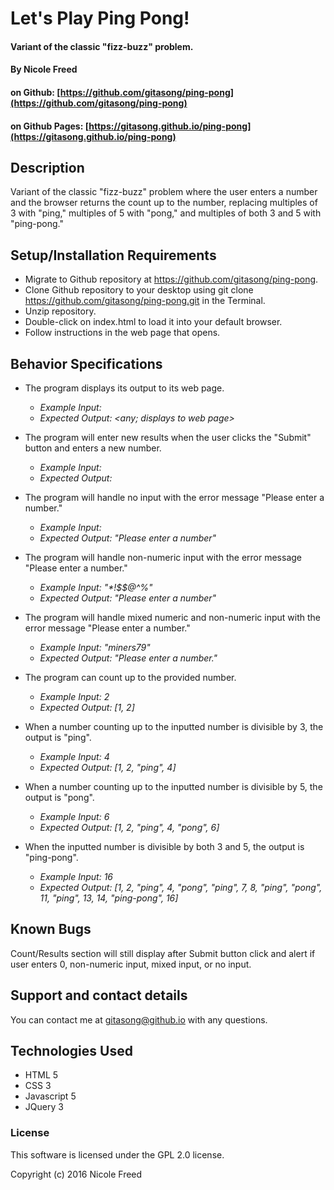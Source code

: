# Let's Play Ping Pong!

#### Variant of the classic "fizz-buzz" problem.

#### By Nicole Freed

#### on Github: [https://github.com/gitasong/ping-pong](https://github.com/gitasong/ping-pong)

#### on Github Pages: [https://gitasong.github.io/ping-pong](https://gitasong.github.io/ping-pong)

## Description

Variant of the classic "fizz-buzz" problem where the user enters a number and the browser returns the count up to the number, replacing multiples of 3 with "ping," multiples of 5 with "pong," and multiples of both 3 and 5 with "ping-pong."

## Setup/Installation Requirements

* Migrate to Github repository at https://github.com/gitasong/ping-pong.
* Clone Github repository to your desktop using git clone https://github.com/gitasong/ping-pong.git in the Terminal.
* Unzip repository.
* Double-click on index.html to load it into your default browser.
* Follow instructions in the web page that opens.

## Behavior Specifications

* The program displays its output to its web page.
  - _Example Input: <any>_
  - _Expected Output: <any; displays to web page>_

* The program will enter new results when the user clicks the "Submit" button and enters a new number.
  - _Example Input: <new input>_
  - _Expected Output: <new results>_

* The program will handle no input with the error message "Please enter a number."
  - _Example Input: <null>_
  - _Expected Output: "Please enter a number"_

* The program will handle non-numeric input with the error message "Please enter a number."
  - _Example Input: "*!$$@^%"_
  - _Expected Output: "Please enter a number"_

* The program will handle mixed numeric and non-numeric input with the error message "Please enter a number."
  - _Example Input: "miners79"_
  - _Expected Output: "Please enter a number."_

* The program can count up to the provided number.
  - _Example Input: 2_
  - _Expected Output: [1, 2]_

* When a number counting up to the inputted number is divisible by 3, the output is "ping".
  - _Example Input: 4_
  - _Expected Output: [1, 2, "ping", 4]_

* When a number counting up to the inputted number is divisible by 5, the output is "pong".
  - _Example Input: 6_
  - _Expected Output: [1, 2, "ping", 4, "pong", 6]_

* When the inputted number is divisible by both 3 and 5, the output is "ping-pong".
  - _Example Input: 16_
  - _Expected Output: [1, 2, "ping", 4, "pong", "ping", 7, 8, "ping", "pong", 11, "ping", 13, 14, "ping-pong", 16]_

## Known Bugs

Count/Results section will still display after Submit button click and alert if user enters 0, non-numeric input, mixed input, or no input.

## Support and contact details

You can contact me at gitasong@github.io with any questions.

## Technologies Used

* HTML 5
* CSS 3
* Javascript 5
* JQuery 3

### License

This software is licensed under the GPL 2.0 license.

Copyright (c) 2016 Nicole Freed
